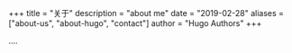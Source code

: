 +++
title = "关于"
description = "about me"
date = "2019-02-28"
aliases = ["about-us", "about-hugo", "contact"]
author = "Hugo Authors"
+++

....
